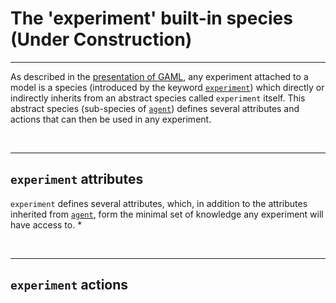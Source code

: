 # The 'experiment' built-in species (Under Construction)

---

As described in the [presentation of GAML](G__KeyConcepts.md), any experiment attached to a model is a species (introduced by the keyword [`experiment`](G__ExperimentSpecies.md)) which directly or indirectly inherits from an abstract species called `experiment` itself. This abstract species (sub-species of [`agent`](G__AgentBuiltInSpecies.md)) defines several attributes and actions that can then be used in any experiment.


<br />

---

## `experiment` attributes
`experiment` defines several attributes, which, in addition to the attributes inherited from [`agent`](G__AgentBuiltInSpecies.md), form the minimal set of knowledge any experiment will have access to.
  * 



<br />

---

## `experiment` actions